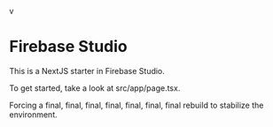 v
# Firebase Studio

This is a NextJS starter in Firebase Studio.

To get started, take a look at src/app/page.tsx.

Forcing a final, final, final, final, final, final, final rebuild to stabilize the environment.